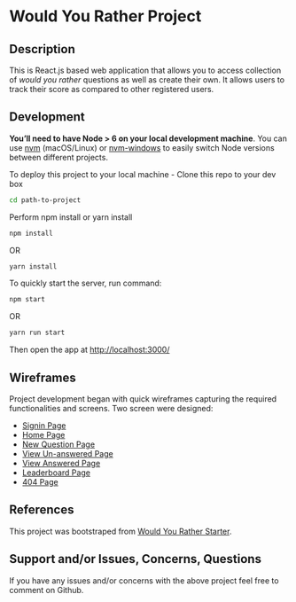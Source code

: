 # Would You Rather Project

## Description

This is React.js based web application that allows you to access collection of _would you rather_ questions as well as create their own. It allows users to track their score as compared to other registered users.

## Development

**You’ll need to have Node > 6 on your local development machine**. You can use [nvm](https://github.com/creationix/nvm#installation) (macOS/Linux) or [nvm-windows](https://github.com/coreybutler/nvm-windows#node-version-manager-nvm-for-windows) to easily switch Node versions between different projects.

To deploy this project to your local machine - Clone this repo to your dev box

```sh
cd path-to-project
```

Perform npm install or yarn install

```sh
npm install
```

OR

```sh
yarn install
```

To quickly start the server, run command:

```sh
npm start
```

OR

```sh
yarn run start
```

Then open the app at [http://localhost:3000/](http://localhost:3000/)

## Wireframes

Project development began with quick wireframes capturing the required functionalities and screens. Two screen were designed:

- [Signin Page](https://ninjamock.com/s/F1MCTSx)
- [Home Page](https://ninjamock.com/s/F1MCTSx)
- [New Question Page](https://ninjamock.com/s/F1MCTSx)
- [View Un-answered Page](https://ninjamock.com/s/F1MCTSx)
- [View Answered Page](https://ninjamock.com/s/F1MCTSx)
- [Leaderboard Page](https://ninjamock.com/s/F1MCTSx)
- [404 Page](https://ninjamock.com/s/F1MCTSx)

## References

This project was bootstraped from [Would You Rather Starter](https://github.com/udacity/reactnd-project-would-you-rather-starter).

## Support and/or Issues, Concerns, Questions

If you have any issues and/or concerns with the above project feel free to comment on Github.
